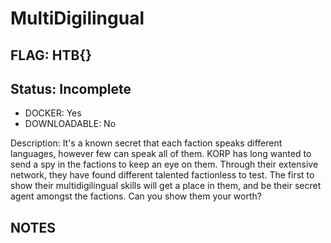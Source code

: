 # MultiDigilingual

## FLAG: HTB{}

## Status: Incomplete

+ DOCKER: Yes
+ DOWNLOADABLE: No

Description: It's a known secret that each faction speaks different languages, however few can speak all of them. KORP has long wanted to send a spy in the factions to keep an eye on them. Through their extensive network, they have found different talented factionless to test. The first to show their multidigilingual skills will get a place in them, and be their secret agent amongst the factions. Can you show them your worth?

## NOTES
